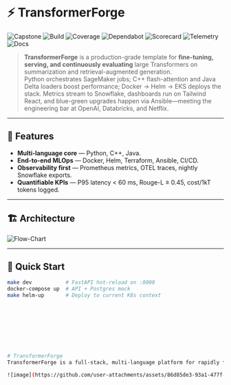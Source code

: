 # ⚡ TransformerForge

![Capstone](https://img.shields.io/badge/Project-Capstone-blueviolet?style=for-the-badge)
![Build](https://github.com/Trojan3877/TransformerForge/actions/workflows/ci.yml/badge.svg?style=for-the-badge)
![Coverage](https://codecov.io/gh/Trojan3877/TransformerForge/branch/main/graph/badge.svg?style=for-the-badge)
![Dependabot](https://img.shields.io/github/dependabot/updates/Trojan3877/TransformerForge?style=for-the-badge)
![Scorecard](https://api.securityscorecards.dev/projects/github.com/Trojan3877/TransformerForge/badge?style=for-the-badge)
![Telemetry](https://img.shields.io/badge/Telemetry-OTEL-green?style=for-the-badge)
![Docs](https://img.shields.io/badge/Docs-GitHub%20Pages-informational?style=for-the-badge)

> **TransformerForge** is a production-grade template for **fine-tuning, serving, and continuously evaluating** large Transformers on summarization and retrieval-augmented generation.  
> Python orchestrates SageMaker jobs; C++ flash-attention and Java Delta loaders boost performance; Docker → Helm → EKS deploys the stack. Metrics stream to Snowflake, dashboards run on Tailwind React, and blue-green upgrades happen via Ansible—meeting the engineering bar at OpenAI, Databricks, and Netflix.

---

## 🌟 Features  
* **Multi-language core** — Python, C++, Java.  
* **End-to-end MLOps** — Docker, Helm, Terraform, Ansible, CI/CD.  
* **Observability first** — Prometheus metrics, OTEL traces, nightly Snowflake exports.  
* **Quantifiable KPIs** — P95 latency < 60 ms, Rouge-L ≥ 0.45, cost/1kT tokens logged.

---

## 🏗 Architecture  
![Flow-Chart](docs/flowchart.png)

---

## 🚀 Quick Start

```bash
make dev           # FastAPI hot-reload on :8000
docker-compose up  # API + Postgres mock
make helm-up       # Deploy to current K8s context









# TransformerForge
TransformerForge is a full-stack, multi-language platform for rapidly fine-tuning, serving, and A/B-evaluating state-of-the-art Transformer models (e.g., Llama 3, GPT-J, Mistral) on summarization and RAG workloads.

![image](https://github.com/user-attachments/assets/86d85de3-93a1-477f-9113-40f85512a1a2)
